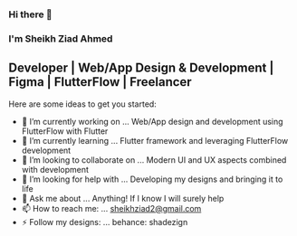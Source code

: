### Hi there 👋
### I'm Sheikh Ziad Ahmed 
## Developer | Web/App Design & Development | Figma | FlutterFlow | Freelancer
<!--
**sheikhziad/sheikhziad** is a ✨ _special_ ✨ repository because its `README.md` (this file) appears on your GitHub profile.
-->
Here are some ideas to get you started:

- 🔭 I’m currently working on ... Web/App design and development using FlutterFlow with Flutter
- 🌱 I’m currently learning ... Flutter framework and leveraging FlutterFlow development
- 👯 I’m looking to collaborate on ... Modern UI and UX aspects combined with development
- 🤔 I’m looking for help with ... Developing my designs and bringing it to life
- 💬 Ask me about ... Anything! If I know I will surely help 
- 📫 How to reach me: ... sheikhziad2@gmail.com
- ⚡ Follow my designs: ... behance: shadezign
